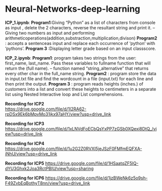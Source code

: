 # Neural-Networks-deep-learning
**ICP_1.ipynb**:
     **Program1**:Giving “Python” as a list of characters from console as input , delete the 2 characters, reverse the
                  resultant string and print it.
                  – Giving two numbers as input and performing arithmeticoperations(addition,substraction,multiplication,divison)
    **Program2** : accepts a sentenceas input  and replace each occurrence of ‘python’ with ‘pythons’.
    **Program 3** :Displaying letter grade based on an input classscore.

**ICP_2.ipynb**:
     **Program1**: program takes two strings from the user: first_name, last_name. Pass these variables to
                    fullname function that will return the (full name).
                  –  function named “string_alternative” that returns every other char in the full_name string.
    **Program2** : program store the data in input.txt file and find the wordcount in a file (input.txt) for each line and then 
                    print the output.
    **Program 3** : program reads heights (inches.) of customers into a list and convert these heights to centimeters in a 
                    separate list using Nested Interactive loop and List comprehensions.
                    
**Recording for ICP2**  
https://drive.google.com/file/d/1I2RA62-rpDSx9Ek6bMpvMo31jkx97aHY/view?usp=drive_link

**Recording for ICP3**
https://drive.google.com/file/d/1xLNVdFoECbQsYxPP7zGSb0XQexi8DtQ_/view?usp=drive_link

**Recording for ICP4**
https://drive.google.com/file/d/1u2G2Z0RVXI5jeJSzF0FMfmEQFXA-iNhU/view?usp=drive_link

**Recording for ICP5**
https://drive.google.com/file/d/1HSaatqZF5lQ-dYU3Ghxk2Joa3RctPBlU/view?usp=sharing

**Recording for ICP6**
https://drive.google.com/file/d/1jzBWeNk6z5o9sh-F49ZvbEqBothyT8nn/view?usp=drive_link




